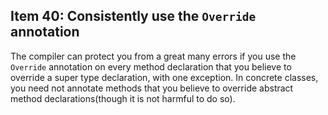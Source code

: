 ## Item 40: Consistently use the `Override` annotation

The compiler can protect you from a great many errors if you use the `Override` annotation on every method
declaration that you believe to override a super type declaration, with one exception. In concrete classes,
you need not annotate methods that you believe to override abstract method declarations(though it is not harmful to do so).
